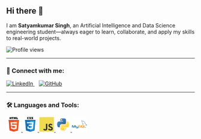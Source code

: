 ## Hi there 👋  
I am **Satyamkumar Singh**, an Artificial Intelligence and Data Science engineering student—always eager to learn, collaborate, and apply my skills to real-world projects.

<p align="left">
  <img src="https://komarev.com/ghpvc/?username=satyamkumar55-tech&label=Profile%20views&color=0e75b6&style=flat" alt="Profile views" />
</p>

---

### 🔗 Connect with me:
<p align="left">
  <a href="https://www.linkedin.com/in/satyamkumar-singh-a32041378/" target="_blank">
    <img src="https://raw.githubusercontent.com/Satyamkumar545/Satyamkumar545-tech/main/linkedin-logo.png" alt="LinkedIn" width="40" height="40" />
  </a>
  &nbsp;&nbsp;
  <a href="https://github.com/Satyamkumars545" target="_blank">
    <img src="https://cdn-icons-png.flaticon.com/512/25/25231.png" alt="GitHub" width="40" height="40" />
  </a>
</p>

---

### 🛠️ Languages and Tools:
<p align="left">
  <a href="https://www.w3.org/html/" target="_blank" rel="noreferrer">
    <img src="https://raw.githubusercontent.com/devicons/devicon/master/icons/html5/html5-original-wordmark.svg" alt="HTML5" width="40" height="40"/>
  </a>
  <a href="https://www.w3schools.com/css/" target="_blank" rel="noreferrer">
    <img src="https://raw.githubusercontent.com/devicons/devicon/master/icons/css3/css3-original-wordmark.svg" alt="CSS3" width="40" height="40"/>
  </a>
  <a href="https://developer.mozilla.org/en-US/docs/Web/JavaScript" target="_blank" rel="noreferrer">
    <img src="https://raw.githubusercontent.com/devicons/devicon/master/icons/javascript/javascript-original.svg" alt="JavaScript" width="40" height="40"/>
  </a>
  <a href="https://www.python.org" target="_blank" rel="noreferrer">
    <img src="https://raw.githubusercontent.com/devicons/devicon/master/icons/python/python-original.svg" alt="Python" width="40" height="40"/>
  </a>
  <a href="https://www.mysql.com/" target="_blank" rel="noreferrer">
    <img src="https://raw.githubusercontent.com/devicons/devicon/master/icons/mysql/mysql-original-wordmark.svg" alt="MySQL" width="40" height="40"/>
  </a>
</p>
